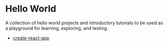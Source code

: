 # Hello World

A collection of hello world projects and introductory tutorials to be used as a playground for learning, exploring, and testing.

* [create-react-app](./create-react-app/README.md)

